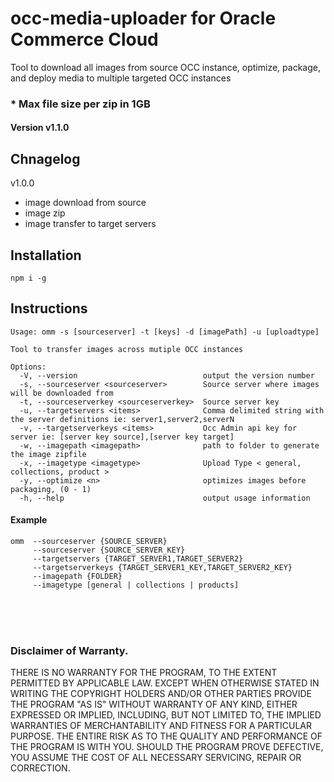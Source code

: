 # occ-media-uploader for Oracle Commerce Cloud
Tool to download all images from source OCC instance, optimize, package, and deploy media to multiple targeted OCC instances

### * Max file size per zip in 1GB   


#### Version v1.1.0   

## Chnagelog   
v1.0.0
- image download from source
- image zip 
- image transfer to target servers

## Installation
```$xslt
npm i -g
```

## Instructions   

```
Usage: omm -s [sourceserver] -t [keys] -d [imagePath] -u [uploadtype]

Tool to transfer images across mutiple OCC instances

Options:
  -V, --version                            output the version number
  -s, --sourceserver <sourceserver>        Source server where images will be downloaded from
  -t, --sourceserverkey <sourceserverkey>  Source server key
  -u, --targetservers <items>              Comma delimited string with the server definitions ie: server1,server2,serverN
  -v, --targetserverkeys <items>           Occ Admin api key for server ie: [server key source],[server key target]
  -w, --imagepath <imagepath>              path to folder to generate the image zipfile
  -x, --imagetype <imagetype>              Upload Type < general, collections, product >
  -y, --optimize <n>                       optimizes images before packaging, (0 - 1)
  -h, --help                               output usage information  
```

#### Example

```$xslt
omm  --sourceserver {SOURCE_SERVER} 
     --sourceserver {SOURCE_SERVER_KEY} 
     --targetservers {TARGET_SERVER1,TARGET_SERVER2}
     --targetserverkeys {TARGET_SERVER1_KEY,TARGET_SERVER2_KEY}  
     --imagepath {FOLDER} 
     --imagetype [general | collections | products]
```


<br/><br/><br/>
### Disclaimer of Warranty.

  THERE IS NO WARRANTY FOR THE PROGRAM, TO THE EXTENT PERMITTED BY
APPLICABLE LAW.  EXCEPT WHEN OTHERWISE STATED IN WRITING THE COPYRIGHT
HOLDERS AND/OR OTHER PARTIES PROVIDE THE PROGRAM "AS IS" WITHOUT WARRANTY
OF ANY KIND, EITHER EXPRESSED OR IMPLIED, INCLUDING, BUT NOT LIMITED TO,
THE IMPLIED WARRANTIES OF MERCHANTABILITY AND FITNESS FOR A PARTICULAR
PURPOSE.  THE ENTIRE RISK AS TO THE QUALITY AND PERFORMANCE OF THE PROGRAM
IS WITH YOU.  SHOULD THE PROGRAM PROVE DEFECTIVE, YOU ASSUME THE COST OF
ALL NECESSARY SERVICING, REPAIR OR CORRECTION.
